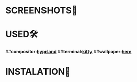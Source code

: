 # SCREENSHOTS🌲


# USED🛠️
##**compositor:[hyprland](https://github.com/hyprwm/Hyprland)**
##**terminal:[kitty](https://github.com/kovidgoyal/kitty)**
##**wallpaper:[here](https://wallhaven.cc/w/76evl9)**
# INSTALATION📮

